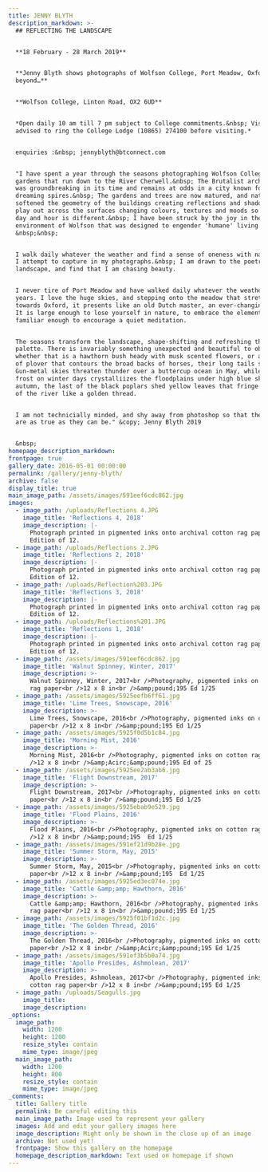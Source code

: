 ```yaml
---
title: JENNY BLYTH
description_markdown: >-
  ## REFLECTING THE LANDSCAPE


  **18 February - 28 March 2019**


  **Jenny Blyth shows photographs of Wolfson College, Port Meadow, Oxford and
  beyond…**


  **Wolfson College, Linton Road, OX2 6UD**


  *Open daily 10 am till 7 pm subject to College commitments.&nbsp; Visitors are
  advised to ring the College Lodge (10865) 274100 before visiting.*


  enquiries :&nbsp; jennyblyth@btconnect.com


  "I have spent a year through the seasons photographing Wolfson College and the
  gardens that run down to the River Cherwell.&nbsp; The Brutalist architecture
  was groundbreaking in its time and remains at odds in a city known for its
  dreaming spires.&nbsp; The gardens and trees are now matured, and nature has
  softened the geometry of the buildings creating reflections and shadows that
  play out across the surfaces changing colours, textures and moods so that each
  day and hour is different.&nbsp; I have been struck by the joy in the
  environment of Wolfson that was designed to engender 'humane' living.
  &nbsp;&nbsp;


  I walk daily whatever the weather and find a sense of oneness with nature that
  I attempt to capture in my photographs.&nbsp; I am drawn to the poetry in the
  landscape, and find that I am chasing beauty.


  I never tire of Port Meadow and have walked daily whatever the weather for
  years. I love the huge skies, and stepping onto the meadow that stretches
  towards Oxford, it presents like an old Dutch master, an ever-changing canvas.
  It is large enough to lose yourself in nature, to embrace the elements, and
  familiar enough to encourage a quiet meditation.


  The seasons transform the landscape, shape-shifting and refreshing the
  palette. There is invariably something unexpected and beautiful to observe
  whether that is a hawthorn bush heady with musk scented flowers, or a murmer
  of plover that contours the broad backs of horses, their long tails sashaying.
  Gun-metal skies threaten thunder over a buttercup ocean in May, while hoar
  frost on winter days crystalliizes the floodplains under high blue skies. In
  autumn, the last of the black poplars shed yellow leaves that fringe the edge
  of the river like a golden thread.


  I am not technicially minded, and shy away from photoshop so that the images
  are as true as they can be." &copy; Jenny Blyth 2019


  &nbsp;
homepage_description_markdown:
frontpage: true
gallery_date: 2016-05-01 00:00:00
permalink: /gallery/jenny-blyth/
archive: false
display_title: true
main_image_path: /assets/images/591eef6cdc862.jpg
images:
  - image_path: /uploads/Reflections 4.JPG
    image_title: 'Reflections 4, 2018'
    image_description: |-
      Photograph printed in pigmented inks onto archival cotton rag paper
      Edition of 12.
  - image_path: /uploads/Reflections 2.JPG
    image_title: 'Reflections 2, 2018'
    image_description: |-
      Photograph printed in pigmented inks onto archival cotton rag paper
      Edition of 12.
  - image_path: /uploads/Reflection%203.JPG
    image_title: 'Reflections 3, 2018'
    image_description: |-
      Photograph printed in pigmented inks onto archival cotton rag paper
      Edition of 12.
  - image_path: /uploads/Reflections%201.JPG
    image_title: 'Reflections 1, 2018'
    image_description: |-
      Photograph printed in pigmented inks onto archival cotton rag paper
      Edition of 12.
  - image_path: /assets/images/591eef6cdc862.jpg
    image_title: 'Walnut Spinney, Winter, 2017'
    image_description: >-
      Walnut Spinney, Winter, 2017<br />Photography, pigmented inks on cotton
      rag paper<br />12 x 8 in<br />&amp;pound;195 Ed 1/25
  - image_path: /assets/images/5925eefb6ff61.jpg
    image_title: 'Lime Trees, Snowscape, 2016'
    image_description: >-
      Lime Trees, Snowscape, 2016<br />Photography, pigmented inks on cotton rag
      paper<br />12 x 8 in<br />&amp;pound;195 Ed 1/25
  - image_path: /assets/images/5925f0d5b1c84.jpg
    image_title: 'Morning Mist, 2016'
    image_description: >-
      Morning Mist, 2016<br />Photography, pigmented inks on cotton rag paper<br
      />12 x 8 in<br />&amp;Acirc;&amp;pound;195 Ed of 25
  - image_path: /assets/images/5925ee2ab3ab6.jpg
    image_title: 'Flight Downstream, 2017'
    image_description: >-
      Flight Downstream, 2017<br />Photography, pigmented inks on cotton rag
      paper<br />12 x 8 in<br />&amp;pound;195 Ed 1/25
  - image_path: /assets/images/5925ebab9e529.jpg
    image_title: 'Flood Plains, 2016'
    image_description: >-
      Flood Plains, 2016<br />Photography, pigmented inks on cotton rag paper<br
      />12 x 8 in<br />&amp;pound;195  Ed 1/25
  - image_path: /assets/images/591ef21d9b28e.jpg
    image_title: 'Summer Storm, May, 2015'
    image_description: >-
      Summer Storm, May, 2015<br />Photography, pigmented inks on cotton rag
      paper<br />12 x 8 in<br />&amp;pound;195  Ed 1/25
  - image_path: /assets/images/5925ed3ec074e.jpg
    image_title: 'Cattle &amp;amp; Hawthorn, 2016'
    image_description: >-
      Cattle &amp;amp; Hawthorn, 2016<br />Photography, pigmented inks on cotton
      rag paper<br />12 x 8 in<br />&amp;pound;195 Ed 1/25
  - image_path: /assets/images/5925f01bf1d2c.jpg
    image_title: 'The Golden Thread, 2016'
    image_description: >-
      The Golden Thread, 2016<br />Photography, pigmented inks on cotton rag
      paper<br />12 x 8 in<br />&amp;Acirc;&amp;pound;195 Ed 1/25
  - image_path: /assets/images/591ef3b5b0a74.jpg
    image_title: 'Apollo Presides, Ashmolean, 2017'
    image_description: >-
      Apollo Presides, Ashmolean, 2017<br />Photography, pigmented inks on
      cotton rag paper<br />12 x 8 in<br />&amp;pound;195 Ed 1/25
  - image_path: /uploads/Seagulls.jpg
    image_title:
    image_description:
_options:
  image_path:
    width: 1200
    height: 1200
    resize_style: contain
    mime_type: image/jpeg
  main_image_path:
    width: 1200
    height: 800
    resize_style: contain
    mime_type: image/jpeg
_comments:
  title: Gallery title
  permalink: Be careful editing this
  main_image_path: Image used to represent your gallery
  images: Add and edit your gallery images here
  image_description: Might only be shown in the close up of an image
  archive: Not used yet!
  frontpage: Show this gallery on the homepage
  homepage_description_markdown: Text used on homepage if shown
---
```


